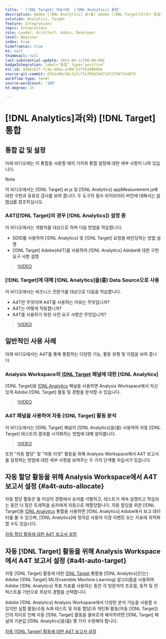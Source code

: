 ```yaml
---
title: ' [!DNL Target] 자습서와  [!DNL Analytics] 통합'
description: Adobe [!DNL Analytics] 을(를) Adobe [!DNL Target]과(와) 통합하는 방법을 알아보세요.
solution: Analytics, Target
feature: Integrations
topic: Integrations
role: Leader, Architect, Admin, Developer
level: Beginner
index: true
hidefromtoc: true
kt: null
thumbnail: null
last-substantial-update: 2023-04-11T00:00:00Z
badgeIntegration: label="통합" type="positive"
exl-id: 4ab6c61f-f14e-408a-a700-53f7b3d0600a
source-git-commit: d35dc06c56c117cffe70542b6713f275877e4879
workflow-type: tm+mt
source-wordcount: '389'
ht-degree: 1%

---
```


# [!DNL Analytics]과(와) [!DNL Target] 통합


## 통합 값 및 설정

아래 비디오에는 이 통합을 사용할 때의 가치와 통합 설정에 대한 세부 사항이 나와 있습니다.

>[!NOTE]
>
>이 비디오에서는 [!DNL Target] at.js 및 [!DNL Analytics] appMeasurement.js에 대한 구현과 유효성 검사를 보여 줍니다. 두 도구의 필수 라이브러리 버전에 대해서는 [설명서](https://experienceleague.adobe.com/docs/target/using/integrate/a4t/a4timplementation.html)를 참조하십시오.

### A4T([!DNL Target]의 경우 [!DNL Analytics]) 설정 중

이 비디오에서는 개발자를 대상으로 하며 다음 방법을 학습합니다.

* SDID를 사용하여 [!DNL Analytics] 및 [!DNL Target] 요청을 바인딩하는 방법 설명
* [!DNL Target] Adobe(A4T)를 사용하여 [!DNL Analytics] Adobe에 대한 구현 요구 사항 설명

>[!VIDEO](https://video.tv.adobe.com/v/35146/?quality=12&learn=on)

### [!DNL Target]에 대해 [!DNL Analytics]을(를) Data Source으로 사용

이 비디오에서는 비즈니스 전문가를 대상으로 다음을 학습합니다.

* A4T란 무엇이며 A4T를 사용하는 이유는 무엇입니까?
* A4T는 어떻게 작동합니까?
* A4T를 사용하기 위한 사전 요구 사항은 무엇입니까?

>[!VIDEO](https://video.tv.adobe.com/v/17384/?quality=12&learn=on)


## 일반적인 사용 사례

아래 비디오에서는 A4T를 통해 통합하는 다양한 기능, 활동 유형 및 이점을 보여 줍니다.

### Analysis Workspace의 [!DNL Target](A4T) 패널에 대한 [!DNL Analytics]

[!DNL Target]용 [!DNL Analytics](A4T) 패널을 사용하면 Analysis Workspace에서 자신 있게 Adobe [!DNL Target] 활동 및 경험을 분석할 수 있습니다.

>[!VIDEO](https://video.tv.adobe.com/v/37247/?quality=12&learn=on)

### A4T 패널을 사용하여 자동 [!DNL Target] 활동 분석

이 비디오에서는 [!DNL Target] 패널의 [!DNL Analytics]을(를) 사용하여 자동 [!DNL Target] 테스트의 결과를 시각화하는 방법에 대해 알아봅니다.

>[!VIDEO](https://video.tv.adobe.com/v/333270/?quality=12&learn=on)

또한 &quot;자동 할당&quot; 및 &quot;자동 타겟&quot; 활동을 위해 Analysis Workspace에서 A4T 보고서를 설정하는 방법에 대한 세부 사항을 보여주는 두 가지 단계별 자습서가 있습니다.

## 자동 할당 활동을 위해 Analysis Workspace에서 A4T 보고서 설정 {#a4t-auto-allocate}

자동 할당 활동은 둘 이상의 경험에서 승자를 식별하고, 테스트가 계속 실행되고 학습되는 동안 더 많은 트래픽을 승자에게 자동으로 재할당합니다. 자동 할당을 위한 [!DNL Target]용 [!DNL Analytics](A4T) 통합을 사용하면 [!DNL Analytics] Adobe에서 보고 데이터를 볼 수 있으며, [!DNL Analytics]에 정의된 사용자 지정 이벤트 또는 지표에 최적화할 수도 있습니다.

<a href="https://experienceleague.adobe.com/docs/target-learn/tutorials/integrations/set-up-a4t-reports-in-analysis-workspace-for-auto-allocate-activities.html" class="spectrum-Button spectrum-Button--primary spectrum-Button--sizeM" target="_blank">
  <span class="spectrum-Button-label has-no-wrap has-text-weight-bold">자동 할당 활동에 대한 A4T 보고서 설정</span>
</a>

## 자동 [!DNL Target] 활동을 위해 Analysis Workspace에서 A4T 보고서 설정 {#a4t-auto-target}

자동 [!DNL Target] 활동에 대한 [!DNL Target](A4T) 통합용 [!DNL Analytics]은(는) Adobe [!DNL Target] ML(Ensemble Machine Learning) 알고리즘을 사용하여 Adobe [!DNL Analytics] 목표 지표를 사용하는 동안 각 방문자의 프로필, 동작 및 컨텍스트를 기반으로 최상의 경험을 선택합니다.

Adobe [!DNL Analytics] Analysis Workspace에서 다양한 분석 기능을 사용할 수 있지만 실험 활동(수동 A/B 테스트 및 자동 할당)과 개인화 활동(자동 [!DNL Target]) 간의 차이로 인해 자동 [!DNL Target] 활동을 올바르게 해석하려면 [!DNL Target] 패널의 기본값 [!DNL Analytics]을(를) 몇 가지 수정해야 합니다.

<a href="https://experienceleague.adobe.com/docs/target-learn/tutorials/integrations/set-up-a4t-reports-in-analysis-workspace-for-auto-target-activities.html" class="spectrum-Button spectrum-Button--primary spectrum-Button--sizeM" target="_blank">
  <span class="spectrum-Button-label has-no-wrap has-text-weight-bold">자동 [!DNL Target] 활동에 대한 A4T 보고서 설정</span>
</a>
